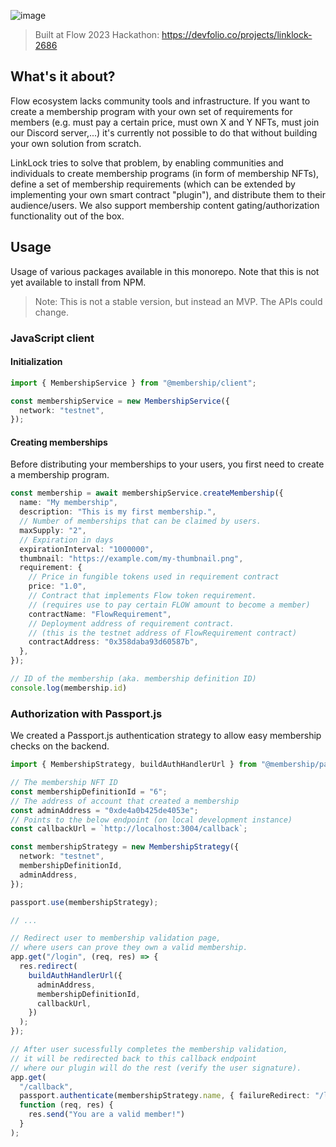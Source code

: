 ![image](https://user-images.githubusercontent.com/36109955/221982604-055a23ad-2e00-4e0d-ab31-b28e4fb95f95.png)

> Built at Flow 2023 Hackathon: https://devfolio.co/projects/linklock-2686

## What's it about?

Flow ecosystem lacks community tools and infrastructure. If you want to create a membership program with your own set of requirements for members (e.g. must pay a certain price, must own X and Y NFTs, must join our Discord server,...) it's currently not possible to do that without building your own solution from scratch.

LinkLock tries to solve that problem, by enabling communities and individuals to create membership programs (in form of membership NFTs), define a set of membership requirements (which can be extended by implementing your own smart contract "plugin"), and distribute them to their audience/users. We also support membership content gating/authorization functionality out of the box.

## Usage

Usage of various packages available in this monorepo. Note that this is not yet available to install from NPM.

> Note: This is not a stable version, but instead an MVP. The APIs could change.


### JavaScript client

#### Initialization

```typescript
import { MembershipService } from "@membership/client";

const membershipService = new MembershipService({
  network: "testnet",
});
```

#### Creating memberships

Before distributing your memberships to your users, you first need to create a membership program.

```typescript
const membership = await membershipService.createMembership({
  name: "My membership",
  description: "This is my first membership.",
  // Number of memberships that can be claimed by users.
  maxSupply: "2",
  // Expiration in days
  expirationInterval: "1000000",
  thumbnail: "https://example.com/my-thumbnail.png",
  requirement: {
    // Price in fungible tokens used in requirement contract
    price: "1.0",
    // Contract that implements Flow token requirement.
    // (requires use to pay certain FLOW amount to become a member)
    contractName: "FlowRequirement",
    // Deployment address of requirement contract.
    // (this is the testnet address of FlowRequirement contract)
    contractAddress: "0x358daba93d60587b",
  },
});

// ID of the membership (aka. membership definition ID)
console.log(membership.id)
```

### Authorization with Passport.js

We created a Passport.js authentication strategy to allow easy membership checks on the backend.

```typescript
import { MembershipStrategy, buildAuthHandlerUrl } from "@membership/passport";

// The membership NFT ID 
const membershipDefinitionId = "6";
// The address of account that created a membership
const adminAddress = "0xde4a0b425de4053e";
// Points to the below endpoint (on local development instance)
const callbackUrl = `http://localhost:3004/callback`;

const membershipStrategy = new MembershipStrategy({
  network: "testnet",
  membershipDefinitionId,
  adminAddress,
});

passport.use(membershipStrategy);

// ...

// Redirect user to membership validation page,
// where users can prove they own a valid membership.
app.get("/login", (req, res) => {
  res.redirect(
    buildAuthHandlerUrl({
      adminAddress,
      membershipDefinitionId,
      callbackUrl,
    })
  );
});

// After user sucessfully completes the membership validation,
// it will be redirected back to this callback endpoint
// where our plugin will do the rest (verify the user signature).
app.get(
  "/callback",
  passport.authenticate(membershipStrategy.name, { failureRedirect: "/login" }),
  function (req, res) {
    res.send("You are a valid member!")
  }
);
```
